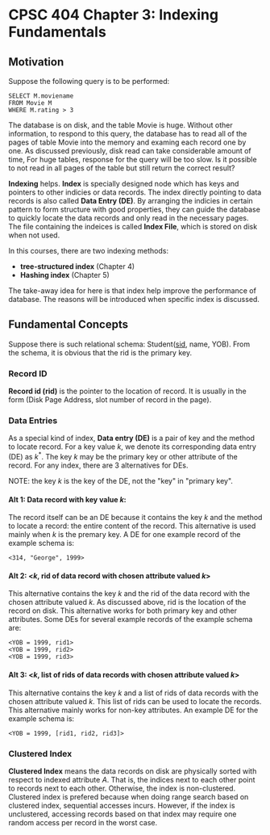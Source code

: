 # CPSC 404 Chapter 3: Indexing Fundamentals
## Motivation
Suppose the following query is to be performed:
    
    SELECT M.moviename
    FROM Movie M
    WHERE M.rating > 3

The database is on disk, and the table Movie is huge. Without other information, to respond to this query, the database has to read all of the pages of table Movie into the memory and examing each record one by one. As discussed previously, disk read can take considerable amount of time, For huge tables, response for the query will be too slow. Is it possible to not read in all pages of the table but still return the correct result?

**Indexing** helps. **Index** is specially designed node which has keys and pointers to other indicies or data records. The index directly pointing to data records is also called **Data Entry (DE)**. By arranging the indicies in certain pattern to form structure with good properties, they can guide the database to quickly locate the data records and only read in the necessary pages.  The file containing the indeices is called **Index File**, which is stored on disk when not used. 

In this courses, there are two indexing methods:

- **tree-structured index** (Chapter 4)
- **Hashing index** (Chapter 5)

The take-away idea for here is that index help improve the performance of database. The reasons will be introduced when specific index is discussed.




## Fundamental Concepts
Suppose there is such relational schema: Student(<ins>sid</ins>, name, YOB). From the schema, it is obvious that the rid is the primary key. 
### Record ID
**Record id (rid)** is the pointer to the location of record. It is usually in the form (Disk Page Address, slot number of record in the page).
### Data Entries
As a special kind of index, **Data entry (DE)** is a pair of key and the method to locate record. For a key value $k$, we denote its corresponding data entry (DE) as $k^*$. The key $k$ may be the primary key or other attribute of the record. For any index, there are 3 alternatives for DEs.

NOTE: the key $k$ is the key of the DE, not the "key" in "primary key".

#### Alt 1: Data record with key value $k$:
The record itself can be an DE because it contains the key $k$ and the method to locate a record: the entire content of the record. This alternative is used mainly when $k$ is the premary key. A DE for one example record of the example schema is:

    <314, "George", 1999>

#### Alt 2: <$k$, rid of data record with chosen attribute valued $k$>
This alternative contains the key $k$ and the rid of the data record with the chosen attribute valued $k$. As discussed above, rid is the location of the record on disk. This alternative works for both primary key and other attributes. Some DEs for several example records of the example schema are:

    <YOB = 1999, rid1>
    <YOB = 1999, rid2>
    <YOB = 1999, rid3>

#### Alt 3: <$k$, list of rids of data records with chosen attribute valued $k$>
This alternative contains the key $k$ and a list of rids of data records with the chosen attribute valued $k$. This list of rids can be used to locate the records. This alternative mainly works for non-key attributes. An example DE for the example schema is:

    <YOB = 1999, [rid1, rid2, rid3]>

### Clustered Index
**Clustered Index** means the data records on disk are physically sorted with respect to indexed attribute $A$. That is, the indices next to each other point to records next to each other. Otherwise, the index is non-clustered. Clustered index is prefered because when doing range search based on clustered index, sequential accesses incurs. However, if the index is unclustered, accessing records based on that index may require one random access per record in the worst case. 

 
